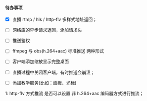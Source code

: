 #### 待办事项
* [x] 直播 rtmp / hls / http-flv 多样式地址返回；
* [ ] 网络库的异步请求返回，添加请求头
* [ ] 推送鉴权
* [ ] ffmpeg 与 obs(h.264+aac) 标准推送 两种形式
* [ ] 客户端添加缩放显示完整桌面
* [ ] 直播过程中关闭客户端，有时推送会崩溃；
* [ ] 添加教学服务(比如：画板、光标)


1: http-flv 方式推流 是否可以设置 非 h.264+aac 编码器方式进行推流；


